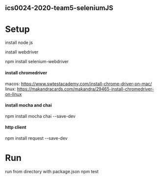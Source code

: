 ## ics0024-2020-team5-seleniumJS

# Setup
install node js<br>

install webdriver

npm install selenium-webdriver

#### install chromedriver
macos: https://www.swtestacademy.com/install-chrome-driver-on-mac/<br>
linux: https://makandracards.com/makandra/29465-install-chromedriver-on-linux

#### install mocha and chai
npm install mocha chai --save-dev

#### http client
npm install request --save-dev

# Run
run from directory with package.json
npm test





